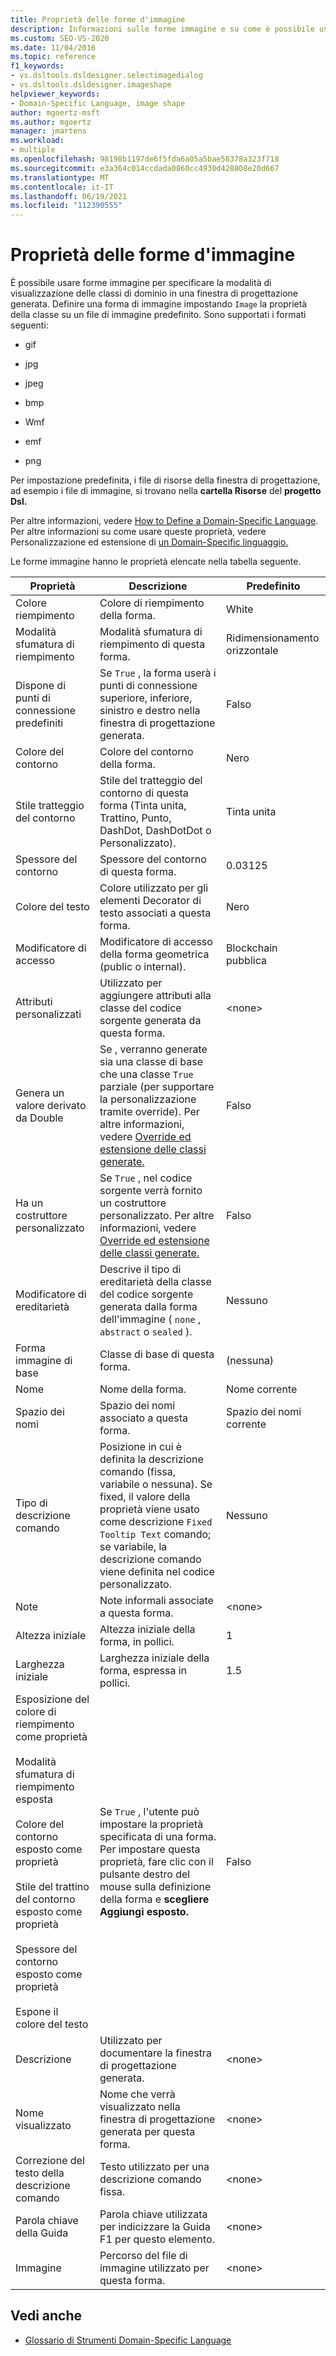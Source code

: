 ```yaml
---
title: Proprietà delle forme d'immagine
description: Informazioni sulle forme immagine e su come è possibile usare le forme immagine per specificare la modalità di visualizzazione delle classi di dominio in una finestra di progettazione generata.
ms.custom: SEO-VS-2020
ms.date: 11/04/2016
ms.topic: reference
f1_keywords:
- vs.dsltools.dsldesigner.selectimagedialog
- vs.dsltools.dsldesigner.imageshape
helpviewer_keywords:
- Domain-Specific Language, image shape
author: mgoertz-msft
ms.author: mgoertz
manager: jmartens
ms.workload:
- multiple
ms.openlocfilehash: 98198b1197de6f5fda6a05a5bae58378a323f718
ms.sourcegitcommit: e3a364c014ccdada0860cc4930d428808e20d667
ms.translationtype: MT
ms.contentlocale: it-IT
ms.lasthandoff: 06/19/2021
ms.locfileid: "112390555"
---
```

# <a name="properties-of-image-shapes"></a>Proprietà delle forme d'immagine

È possibile usare forme immagine per specificare la modalità di visualizzazione delle classi di dominio in una finestra di progettazione generata. Definire una forma di immagine impostando `Image` la proprietà della classe su un file di immagine predefinito. Sono supportati i formati seguenti:

- gif

- jpg

- jpeg

- bmp

- Wmf

- emf

- png

Per impostazione predefinita, i file di risorse della finestra di progettazione, ad esempio i file di immagine, si trovano nella **cartella Risorse** del **progetto Dsl.**

Per altre informazioni, vedere [How to Define a Domain-Specific Language](../modeling/how-to-define-a-domain-specific-language.md). Per altre informazioni su come usare queste proprietà, vedere Personalizzazione ed estensione di [un Domain-Specific linguaggio.](../modeling/customizing-and-extending-a-domain-specific-language.md)

Le forme immagine hanno le proprietà elencate nella tabella seguente.

|Proprietà|Descrizione|Predefinito|
|-|-|-|
|Colore riempimento|Colore di riempimento della forma.|White|
|Modalità sfumatura di riempimento|Modalità sfumatura di riempimento di questa forma.|Ridimensionamento orizzontale|
|Dispone di punti di connessione predefiniti|Se `True` , la forma userà i punti di connessione superiore, inferiore, sinistro e destro nella finestra di progettazione generata.|Falso|
|Colore del contorno|Colore del contorno della forma.|Nero|
|Stile tratteggio del contorno|Stile del tratteggio del contorno di questa forma (Tinta unita, Trattino, Punto, DashDot, DashDotDot o Personalizzato).|Tinta unita|
|Spessore del contorno|Spessore del contorno di questa forma.|0.03125|
|Colore del testo|Colore utilizzato per gli elementi Decorator di testo associati a questa forma.|Nero|
|Modificatore di accesso|Modificatore di accesso della forma geometrica (public o internal).|Blockchain pubblica|
|Attributi personalizzati|Utilizzato per aggiungere attributi alla classe del codice sorgente generata da questa forma.|\<none>|
|Genera un valore derivato da Double|Se , verranno generate sia una classe di base che una classe `True` parziale (per supportare la personalizzazione tramite override). Per altre informazioni, vedere [Override ed estensione delle classi generate.](../modeling/overriding-and-extending-the-generated-classes.md)|Falso|
|Ha un costruttore personalizzato|Se `True` , nel codice sorgente verrà fornito un costruttore personalizzato. Per altre informazioni, vedere [Override ed estensione delle classi generate.](../modeling/overriding-and-extending-the-generated-classes.md)|Falso|
|Modificatore di ereditarietà|Descrive il tipo di ereditarietà della classe del codice sorgente generata dalla forma dell'immagine ( `none` , `abstract` o `sealed` ).|Nessuno|
|Forma immagine di base|Classe di base di questa forma.|(nessuna)|
|Nome|Nome della forma.|Nome corrente|
|Spazio dei nomi|Spazio dei nomi associato a questa forma.|Spazio dei nomi corrente|
|Tipo di descrizione comando|Posizione in cui è definita la descrizione comando (fissa, variabile o nessuna). Se fixed, il valore della proprietà viene usato come descrizione `Fixed Tooltip Text` comando; se variabile, la descrizione comando viene definita nel codice personalizzato.|Nessuno|
|Note|Note informali associate a questa forma.|\<none>|
|Altezza iniziale|Altezza iniziale della forma, in pollici.|1|
|Larghezza iniziale|Larghezza iniziale della forma, espressa in pollici.|1.5|
|Esposizione del colore di riempimento come proprietà<br /><br /> Modalità sfumatura di riempimento esposta<br /><br /> Colore del contorno esposto come proprietà<br /><br /> Stile del trattino del contorno esposto come proprietà<br /><br /> Spessore del contorno esposto come proprietà<br /><br /> Espone il colore del testo|Se `True` , l'utente può impostare la proprietà specificata di una forma. Per impostare questa proprietà, fare clic con il pulsante destro del mouse sulla definizione della forma e **scegliere Aggiungi esposto.**|Falso|
|Descrizione|Utilizzato per documentare la finestra di progettazione generata.|\<none>|
|Nome visualizzato|Nome che verrà visualizzato nella finestra di progettazione generata per questa forma.|\<none>|
|Correzione del testo della descrizione comando|Testo utilizzato per una descrizione comando fissa.|\<none>|
|Parola chiave della Guida|Parola chiave utilizzata per indicizzare la Guida F1 per questo elemento.|\<none>|
|Immagine|Percorso del file di immagine utilizzato per questa forma.|\<none>|

## <a name="see-also"></a>Vedi anche

- [Glossario di Strumenti Domain-Specific Language](/previous-versions/bb126564(v=vs.100))
